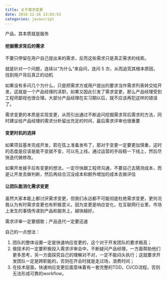 ```yaml
---
title: 关于需求变更
date: 2018-12-26 13:03:53
categories: javascript
---
```


产品，其本质就是服务

#### 挖掘需求背后的需求

不要只停留在用户自己提出来的需求，反而这些需求只是真正需求的线索。

就是针对一个问题，连续以“为什么”来自问，连问 5 次，从而追究其根本原因，找到用户背后真正的动机


如果没有多问几个为什么，只是把需求方或用户提出的要求当作需求列表转交给开发，这就是一个产品经理的渎职，如果又因此引发了需求变更，那么产品经理受到工程师鄙视也很合理。大部分产品经理在实习期以后，就不应该再犯这样的错误了。


需求变更的本质是实现变更，从而引出通过不断追问挖掘需求背后需求的方法，同时建议给产品经理的需求分析留出充足的时间，最后需求评审也很重要


#### 变更时机的选择

如果项目基本完成开发，箭在弦上准备发布了，那对于变更一定要更加慎重，这时的态度是应该是能不变就不变，可以先上线，通过运营的手段稳一下线上，然后尽快迭代做修改。

如果开发接手后有变更的想法，一定尽快跟工程师沟通，不要自己去猜测成本，而是让开发去做判断，然后再综合沉没成本和额外增加的成本去做评估


#### 让团队能消化需求变更

虽然大家本能上都讨厌需求变更，但我们永远都不可能彻底杜绝需求变更，更何况我认为有时需求变更也有积极意义。因为变更是响应变化，在互联网行业里，市场上发生的事情传递到产品和服务上，越快越好。

需求评审一定要细致；产品迭代一定要迅速


自己的一点想法：
1. 团队的整体设置一定是快速响应变更的，这个对于开发团队的要求极高；
2. 做技术的一定要积极投入需求评审会中，不断疑问产品经理，一方面帮助他们更多思考，另一方面探究自己的理解对不对，一定不能闷头执行；这就要求开发团队一定是跨职能的，否则在开会时就是走过场，浪费时间；
3. 在技术层面，快速响应变更后面意味着有一套完整的TDD，CI/CD流程，否则无法形成可靠的workflow。
